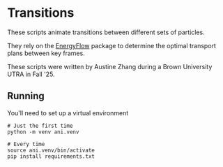 # Transitions

These scripts animate transitions between different sets of particles.

They rely on the [EnergyFlow](https://github.com/thaler-lab/EnergyFlow) package to determine the optimal transport plans between key frames.

These scripts were written by Austine Zhang during a Brown University UTRA in Fall '25.

## Running

You'll need to set up a virtual environment

```
# Just the first time
python -m venv ani.venv

# Every time
source ani.venv/bin/activate
pip install requirements.txt
```